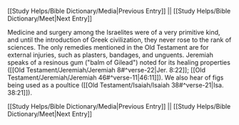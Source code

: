 [[Study Helps/Bible Dictionary/Media|Previous Entry]]  ||  [[Study Helps/Bible Dictionary/Meet|Next Entry]]

 Medicine and surgery among the Israelites were of a very primitive kind, and until the introduction of Greek civilization, they never rose to the rank of sciences. The only remedies mentioned in the Old Testament are for external injuries, such as plasters, bandages, and unguents. Jeremiah speaks of a resinous gum ("balm of Gilead") noted for its healing properties ([[Old Testament/Jeremiah/Jeremiah 8#^verse-22|Jer. 8:22]]; [[Old Testament/Jeremiah/Jeremiah 46#^verse-11|46:11]]). We also hear of figs being used as a poultice ([[Old Testament/Isaiah/Isaiah 38#^verse-21|Isa. 38:21]]).

[[Study Helps/Bible Dictionary/Media|Previous Entry]]  ||  [[Study Helps/Bible Dictionary/Meet|Next Entry]]